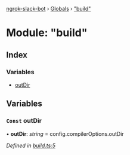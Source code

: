 [ngrok-slack-bot](../README.md) › [Globals](../globals.md) › ["build"](_build_.md)

# Module: "build"

## Index

### Variables

* [outDir](_build_.md#const-outdir)

## Variables

### `Const` outDir

• **outDir**: *string* = config.compilerOptions.outDir

*Defined in [build.ts:5](https://github.com/6terabyte/ngrok-slack-bot/blob/8e56e7d/build.ts#L5)*

